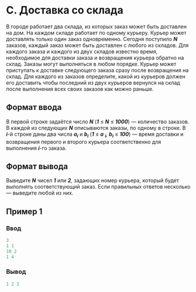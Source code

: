 # C. Доставка со склада

В городе работает два склада, из которых заказ может быть доставлен на дом. На каждом складе работает по одному курьеру.
Курьер может доставлять только один заказ одновременно.
Сегодня поступило **_N_** заказов, каждый заказ может быть доставлен с любого из складов. Для каждого заказа и каждого
из двух складов известно время, необходимое для доставки заказа и возвращения курьера обратно на склад. Заказы могут
выполняться в любом порядке. Курьер может приступать к доставке следующего заказа сразу после возвращения на склад.
Для каждого из заказов определите, какой из курьеров должен его доставить чтобы последний из двух курьеров вернулся на
склад после выполнения всех своих заказов как можно раньше.

## Формат ввода

В первой строке задаётся число **_N_** (**_1_** ≤ **_N_** ≤ **_1000_**) — количество заказов.
В каждой из следующих **_N_** описываются заказы, по одному в строке. В _**i**_-й строке даны два числа **_a<sub>i</sub>_** и **_b<sub>i</sub>_** (**_1_** ≤ **_a_** **_<sub>i</sub>_**, **_b<sub>i</sub>_** ≤ **_100_**) — время доставки и
возвращения первого и второго курьера соответственно для выполнения **_i_**-го заказа.

## Формат вывода

Выведите **_N_** чисел **_1_** или **_2_**, задающих номер курьера, который будет выполнять соответствующий заказ.
Если правильных ответов несколько — выведите любой из них.

## Пример 1

### Ввод
```c++
3
1 1
10 2
1 4
```

### Вывод
```c++
1 2 1
```
     
